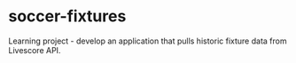 # soccer-fixtures
Learning project - develop an application that pulls historic fixture data from Livescore API.
